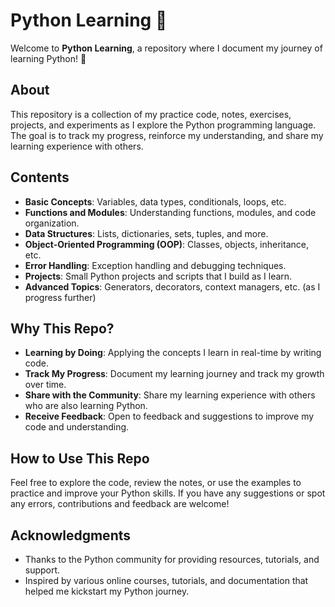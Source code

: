 # Python Learning 🐍

Welcome to **Python Learning**, a repository where I document my journey of learning Python! 🚀

## About

This repository is a collection of my practice code, notes, exercises, projects, and experiments as I explore the Python programming language. The goal is to track my progress, reinforce my understanding, and share my learning experience with others.

## Contents

- **Basic Concepts**: Variables, data types, conditionals, loops, etc.
- **Functions and Modules**: Understanding functions, modules, and code organization.
- **Data Structures**: Lists, dictionaries, sets, tuples, and more.
- **Object-Oriented Programming (OOP)**: Classes, objects, inheritance, etc.
- **Error Handling**: Exception handling and debugging techniques.
- **Projects**: Small Python projects and scripts that I build as I learn.
- **Advanced Topics**: Generators, decorators, context managers, etc. (as I progress further)

## Why This Repo?

- **Learning by Doing**: Applying the concepts I learn in real-time by writing code.
- **Track My Progress**: Document my learning journey and track my growth over time.
- **Share with the Community**: Share my learning experience with others who are also learning Python.
- **Receive Feedback**: Open to feedback and suggestions to improve my code and understanding.

## How to Use This Repo

Feel free to explore the code, review the notes, or use the examples to practice and improve your Python skills. If you have any suggestions or spot any errors, contributions and feedback are welcome!

## Acknowledgments

- Thanks to the Python community for providing resources, tutorials, and support.
- Inspired by various online courses, tutorials, and documentation that helped me kickstart my Python journey.
